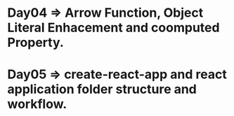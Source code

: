 # Day04 => Arrow Function, Object Literal Enhacement and coomputed Property.
# Day05 => create-react-app and react application folder structure and workflow.
